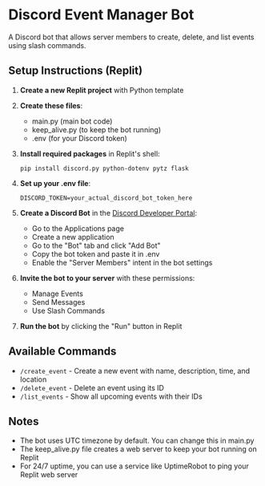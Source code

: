 # Discord Event Manager Bot

A Discord bot that allows server members to create, delete, and list events using slash commands.

## Setup Instructions (Replit)

1. **Create a new Replit project** with Python template
2. **Create these files**:
   - main.py (main bot code)
   - keep_alive.py (to keep the bot running)
   - .env (for your Discord token)

3. **Install required packages** in Replit's shell:
   ```
   pip install discord.py python-dotenv pytz flask
   ```

4. **Set up your .env file**:
   ```
   DISCORD_TOKEN=your_actual_discord_bot_token_here
   ```

5. **Create a Discord Bot** in the [Discord Developer Portal](https://discord.com/developers/applications):
   - Go to the Applications page
   - Create a new application
   - Go to the "Bot" tab and click "Add Bot"
   - Copy the bot token and paste it in .env
   - Enable the "Server Members" intent in the bot settings

6. **Invite the bot to your server** with these permissions:
   - Manage Events
   - Send Messages
   - Use Slash Commands

7. **Run the bot** by clicking the "Run" button in Replit

## Available Commands

- `/create_event` - Create a new event with name, description, time, and location
- `/delete_event` - Delete an event using its ID
- `/list_events` - Show all upcoming events with their IDs

## Notes

- The bot uses UTC timezone by default. You can change this in main.py
- The keep_alive.py file creates a web server to keep your bot running on Replit
- For 24/7 uptime, you can use a service like UptimeRobot to ping your Replit web server
   